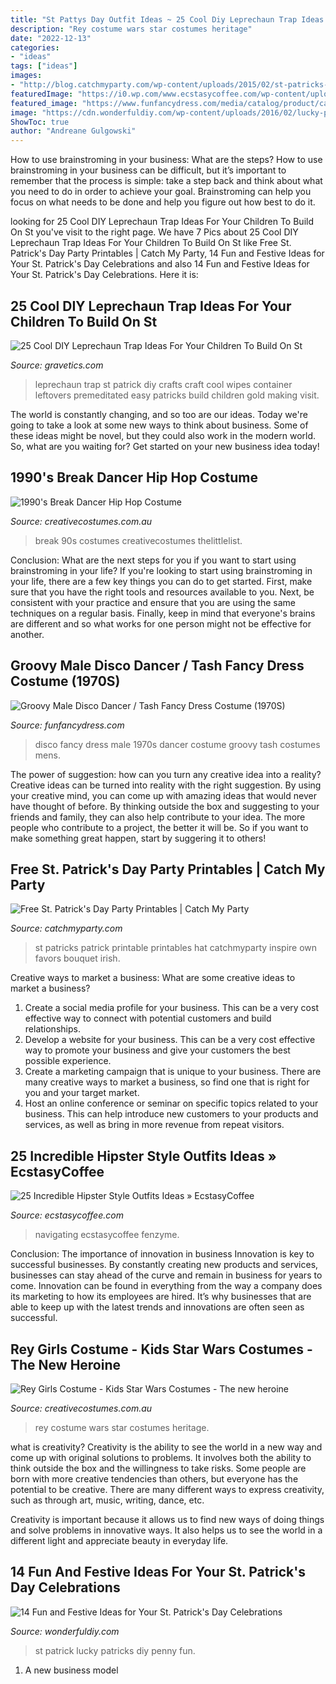 ```yaml
---
title: "St Pattys Day Outfit Ideas ~ 25 Cool Diy Leprechaun Trap Ideas For Your Children To Build On St"
description: "Rey costume wars star costumes heritage"
date: "2022-12-13"
categories:
- "ideas"
tags: ["ideas"]
images:
- "http://blog.catchmyparty.com/wp-content/uploads/2015/02/st-patricks-day-free-printable-irish-hat-bouquet-e1424574023607.jpg"
featuredImage: "https://i0.wp.com/www.ecstasycoffee.com/wp-content/uploads/2016/04/Hipster-Fashion-Photos.jpg?resize=750%2C1124"
featured_image: "https://www.funfancydress.com/media/catalog/product/cache/1/image/1200x/040ec09b1e35df139433887a97daa66f/F/U/FUN2673.jpg"
image: "https://cdn.wonderfuldiy.com/wp-content/uploads/2016/02/lucky-penny-letters.jpg"
ShowToc: true
author: "Andreane Gulgowski"
---
```



How to use brainstroming in your business: What are the steps?
How to use brainstroming in your business can be difficult, but it’s important to remember that the process is simple: take a step back and think about what you need to do in order to achieve your goal. Brainstroming can help you focus on what needs to be done and help you figure out how best to do it.

	

		
looking for 25 Cool DIY Leprechaun Trap Ideas For Your Children To Build On St you've visit to the right page. We have 7 Pics about 25 Cool DIY Leprechaun Trap Ideas For Your Children To Build On St like Free St. Patrick&#039;s Day Party Printables | Catch My Party, 14 Fun and Festive Ideas for Your St. Patrick&#039;s Day Celebrations and also 14 Fun and Festive Ideas for Your St. Patrick&#039;s Day Celebrations. Here it is:
		
    
## 25 Cool DIY Leprechaun Trap Ideas For Your Children To Build On St

<img loading=lazy src="https://www.gravetics.com/wp-content/uploads/2017/08/Baby-Wipes-Container-Leprechaun-Trap-By-Premeditated-Leftovers.jpg" onerror="this.onerror=null;this.src='https://tse3.mm.bing.net/th?id=OIP.wJvMwdH7K4Sq8yWebHSAhQHaJ4&amp;pid=15.1';" alt="25 Cool DIY Leprechaun Trap Ideas For Your Children To Build On St">

_Source: gravetics.com_

>leprechaun trap st patrick diy crafts craft cool wipes container leftovers premeditated easy patricks build children gold making visit. 

	

The world is constantly changing, and so too are our ideas. Today we're going to take a look at some new ways to think about business. Some of these ideas might be novel, but they could also work in the modern world. So, what are you waiting for? Get started on your new business idea today!

    
## 1990&#039;s Break Dancer Hip Hop Costume

<img loading=lazy src="https://www.creativecostumes.com.au/wp-content/uploads/2014/07/RWP_238_web-768x1024.jpg" onerror="this.onerror=null;this.src='https://tse4.mm.bing.net/th?id=OIP.5F-DFJIj3pzxNjNP4BmJKwHaJ4&amp;pid=15.1';" alt="1990&#039;s Break Dancer Hip Hop Costume">

_Source: creativecostumes.com.au_

>break 90s costumes creativecostumes thelittlelist. 

	

Conclusion: What are the next steps for you if you want to start using brainstroming in your life?
If you're looking to start using brainstroming in your life, there are a few key things you can do to get started. First, make sure that you have the right tools and resources available to you. Next, be consistent with your practice and ensure that you are using the same techniques on a regular basis. Finally, keep in mind that everyone's brains are different and so what works for one person might not be effective for another.

    
## Groovy Male Disco Dancer / Tash Fancy Dress Costume (1970S)

<img loading=lazy src="https://www.funfancydress.com/media/catalog/product/cache/1/image/1200x/040ec09b1e35df139433887a97daa66f/F/U/FUN2673.jpg" onerror="this.onerror=null;this.src='https://tse1.mm.bing.net/th?id=OIP.np3DTcuhZfYDy4_o4P9WBAHaR9&amp;pid=15.1';" alt="Groovy Male Disco Dancer / Tash Fancy Dress Costume (1970S)">

_Source: funfancydress.com_

>disco fancy dress male 1970s dancer costume groovy tash costumes mens. 

	

The power of suggestion: how can you turn any creative idea into a reality?
Creative ideas can be turned into reality with the right suggestion. By using your creative mind, you can come up with amazing ideas that would never have thought of before. By thinking outside the box and suggesting to your friends and family, they can also help contribute to your idea. The more people who contribute to a project, the better it will be. So if you want to make something great happen, start by suggering it to others!

    
## Free St. Patrick&#039;s Day Party Printables | Catch My Party

<img loading=lazy src="http://blog.catchmyparty.com/wp-content/uploads/2015/02/st-patricks-day-free-printable-irish-hat-bouquet-e1424574023607.jpg" onerror="this.onerror=null;this.src='https://tse1.mm.bing.net/th?id=OIP.MDjqozQyIKNfKQ2m6QISqwHaLL&amp;pid=15.1';" alt="Free St. Patrick&#039;s Day Party Printables | Catch My Party">

_Source: catchmyparty.com_

>st patricks patrick printable printables hat catchmyparty inspire own favors bouquet irish. 

	

Creative ways to market a business: What are some creative ideas to market a business?
1. Create a social media profile for your business. This can be a very cost effective way to connect with potential customers and build relationships.
2. Develop a website for your business. This can be a very cost effective way to promote your business and give your customers the best possible experience.
3. Create a marketing campaign that is unique to your business. There are many creative ways to market a business, so find one that is right for you and your target market.
4. Host an online conference or seminar on specific topics related to your business. This can help introduce new customers to your products and services, as well as bring in more revenue from repeat visitors.

    
## 25 Incredible Hipster Style Outfits Ideas » EcstasyCoffee

<img loading=lazy src="https://i0.wp.com/www.ecstasycoffee.com/wp-content/uploads/2016/04/Hipster-Fashion-Photos.jpg?resize=750%2C1124" onerror="this.onerror=null;this.src='https://tse2.mm.bing.net/th?id=OIP.tBIMSc0RiRFv9dV-oPsRNQHaLG&amp;pid=15.1';" alt="25 Incredible Hipster Style Outfits Ideas » EcstasyCoffee">

_Source: ecstasycoffee.com_

>navigating ecstasycoffee fenzyme. 

	

Conclusion: The importance of innovation in business
Innovation is key to successful businesses. By constantly creating new products and services, businesses can stay ahead of the curve and remain in business for years to come. Innovation can be found in everything from the way a company does its marketing to how its employees are hired. It’s why businesses that are able to keep up with the latest trends and innovations are often seen as successful.

    
## Rey Girls Costume - Kids Star Wars Costumes - The New Heroine

<img loading=lazy src="https://www.creativecostumes.com.au/wp-content/uploads/2020/09/grand-heritage-rey-costume-1877-510x729.jpg" onerror="this.onerror=null;this.src='https://tse1.mm.bing.net/th?id=OIP.QOizeQLXDus1f5apub51lQHaKl&amp;pid=15.1';" alt="Rey Girls Costume - Kids Star Wars Costumes - The new heroine">

_Source: creativecostumes.com.au_

>rey costume wars star costumes heritage. 

	

what is creativity?
Creativity is the ability to see the world in a new way and come up with original solutions to problems. It involves both the ability to think outside the box and the willingness to take risks.
Some people are born with more creative tendencies than others, but everyone has the potential to be creative. There are many different ways to express creativity, such as through art, music, writing, dance, etc.

Creativity is important because it allows us to find new ways of doing things and solve problems in innovative ways. It also helps us to see the world in a different light and appreciate beauty in everyday life.

    
## 14 Fun And Festive Ideas For Your St. Patrick&#039;s Day Celebrations

<img loading=lazy src="https://cdn.wonderfuldiy.com/wp-content/uploads/2016/02/lucky-penny-letters.jpg" onerror="this.onerror=null;this.src='https://tse1.mm.bing.net/th?id=OIP.7zg2Y5ciqrUPMdBd8L76GQHaE7&amp;pid=15.1';" alt="14 Fun and Festive Ideas for Your St. Patrick&#039;s Day Celebrations">

_Source: wonderfuldiy.com_

>st patrick lucky patricks diy penny fun. 

	

1. A new business model 

